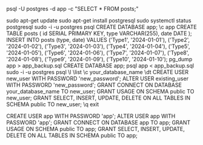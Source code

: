 psql -U postgres -d app -c "SELECT * FROM posts;"

sudo apt-get update
sudo apt-get install postgresql
sudo systemctl status postgresql
sudo -i -u postgres
psql
CREATE DATABASE app;
\c app
CREATE TABLE posts (
    id SERIAL PRIMARY KEY,
    type VARCHAR(255),
    date DATE
);
INSERT INTO posts (type, date) VALUES
('Type1', '2024-01-01'),
('Type2', '2024-01-02'),
('Type3', '2024-01-03'),
('Type4', '2024-01-04'),
('Type5', '2024-01-05'),
('Type6', '2024-01-06'),
('Type7', '2024-01-07'),
('Type8', '2024-01-08'),
('Type9', '2024-01-09'),
('Type10', '2024-01-10');
pg_dump app > app_backup.sql
CREATE DATABASE app;
psql app < app_backup.sql
sudo -i -u postgres
psql
\l
\list
\c your_database_name
\dt
CREATE USER new_user WITH PASSWORD 'new_password';
ALTER USER existing_user WITH PASSWORD 'new_password';
GRANT CONNECT ON DATABASE your_database_name TO new_user;
GRANT USAGE ON SCHEMA public TO new_user;
GRANT SELECT, INSERT, UPDATE, DELETE ON ALL TABLES IN SCHEMA public TO new_user;
\q
exit

CREATE USER app WITH PASSWORD 'app';
ALTER USER app WITH PASSWORD 'app';
GRANT CONNECT ON DATABASE app TO app;
GRANT USAGE ON SCHEMA public TO app;
GRANT SELECT, INSERT, UPDATE, DELETE ON ALL TABLES IN SCHEMA public TO app;













